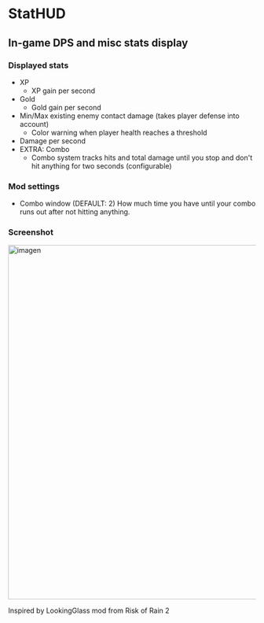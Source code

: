 # StatHUD
## In-game DPS and misc stats display

### Displayed stats

- XP
  - XP gain per second
- Gold
  - Gold gain per second
- Min/Max existing enemy contact damage (takes player defense into account)
  - Color warning when player health reaches a threshold
- Damage per second
- EXTRA: Combo
  - Combo system tracks hits and total damage until you stop and don't hit anything for two seconds (configurable)

### Mod settings
- Combo window (DEFAULT: 2)
  How much time you have until your combo runs out after not hitting anything.
 
### Screenshot
<img width="1280" height="720" alt="imagen" src="https://github.com/user-attachments/assets/2d3dc240-be2c-4d8e-a59f-7a41d0ae6ca5" />

Inspired by LookingGlass mod from Risk of Rain 2
